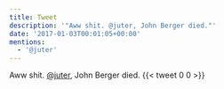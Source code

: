 ```yaml
---
title: Tweet
description: '"Aww shit. @juter, John Berger died."'
date: '2017-01-03T00:01:05+00:00'
mentions:
  - '@juter'
---
```

Aww shit. [@juter](https://twitter.com/@juter), John Berger died.
      {{< tweet 0 0 >}}
    
